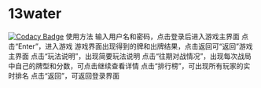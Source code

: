 # 13water
[![Codacy Badge](https://api.codacy.com/project/badge/Grade/dbdf911f904247b58c1d4a5928b3b809)](https://www.codacy.com/manual/7Hoki/13water?utm_source=github.com&amp;utm_medium=referral&amp;utm_content=7Hoki/13water&amp;utm_campaign=Badge_Grade)
使用方法
输入用户名和密码，点击登录后进入游戏主界面
点击“Enter”，进入游戏
游戏界面出现得到的牌和出牌结果，点击返回可“返回”游戏主界面
点击“玩法说明”，出现简要玩法说明
点击“往期对战情况”，出现每次战局中自己的牌型和分数，可点击继续查看详情
点击“排行榜”，可出现所有玩家的实时排名
点击“返回”，可返回登录界面


